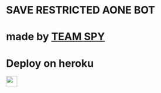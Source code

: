 # SAVE RESTRICTED AONE BOT
# made by [TEAM SPY](http://t.me/dev_gagan) 

 
# Deploy on heroku


<a href="https://dashboard.heroku.com/new?template=https://github.com/AkRao47/advance-save-restricted-content-bot/">
     <img height="30px" src="https://img.shields.io/badge/Deploy%20To%20Heroku-blueviolet?style=for-the-badge&logo=heroku">
  </a>
